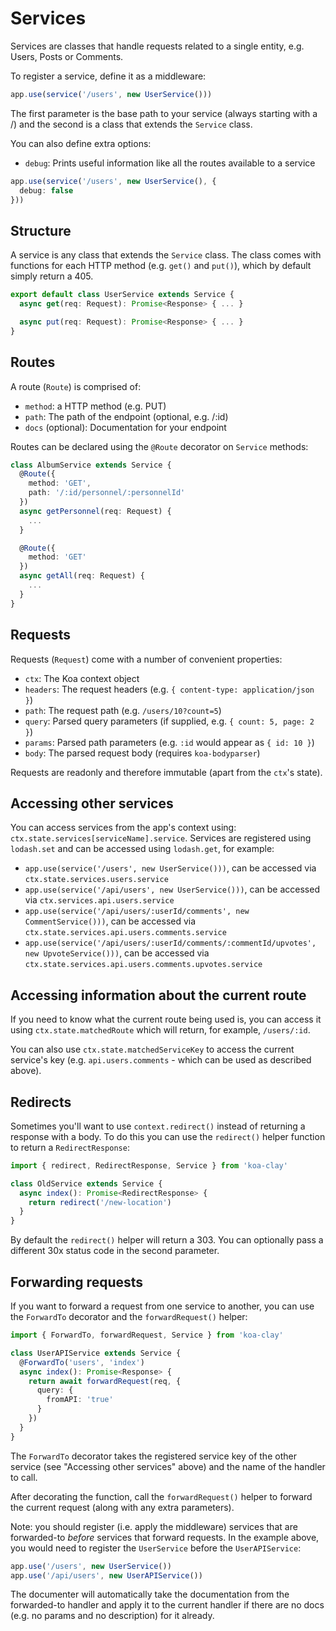 # Services

Services are classes that handle requests related to a single entity, e.g. Users, Posts or Comments.

To register a service, define it as a middleware:

```typescript
app.use(service('/users', new UserService()))
```

The first parameter is the base path to your service (always starting with a /) and the second is a class that extends the `Service` class.

You can also define extra options:
- `debug`: Prints useful information like all the routes available to a service

```typescript
app.use(service('/users', new UserService(), {
  debug: false
}))
```

## Structure
A service is any class that extends the `Service` class. The class comes with functions for each HTTP method (e.g. `get()` and `put()`), which by default simply return a 405.

```typescript
export default class UserService extends Service {
  async get(req: Request): Promise<Response> { ... }

  async put(req: Request): Promise<Response> { ... }
}
```

## Routes

A route (`Route`) is comprised of:
- `method`: a HTTP method (e.g. PUT)
- `path`: The path of the endpoint (optional, e.g. /:id)
- `docs` (optional): Documentation for your endpoint

Routes can be declared using the `@Route` decorator on `Service` methods:

```typescript
class AlbumService extends Service {
  @Route({
    method: 'GET',
    path: '/:id/personnel/:personnelId'
  })
  async getPersonnel(req: Request) {
    ...
  }

  @Route({
    method: 'GET'
  })
  async getAll(req: Request) {
    ...
  }
}
```

## Requests

Requests (`Request`) come with a number of convenient properties:
- `ctx`: The Koa context object
- `headers`: The request headers (e.g. `{ content-type: application/json }`)
- `path`: The request path (e.g. `/users/10?count=5`)
- `query`: Parsed query parameters (if supplied, e.g. `{ count: 5, page: 2 }`)
- `params`: Parsed path parameters (e.g. `:id` would appear as `{ id: 10 }`)
- `body`: The parsed request body (requires `koa-bodyparser`)

Requests are readonly and therefore immutable (apart from the `ctx`'s state).

## Accessing other services

You can access services from the app's context using: `ctx.state.services[serviceName].service`. Services are registered using `lodash.set` and can be accessed using `lodash.get`, for example:

- `app.use(service('/users', new UserService()))`, can be accessed via `ctx.state.services.users.service`
- `app.use(service('/api/users', new UserService()))`, can be accessed via `ctx.services.api.users.service`
- `app.use(service('/api/users/:userId/comments', new CommentService()))`, can be accessed via `ctx.state.services.api.users.comments.service`
- `app.use(service('/api/users/:userId/comments/:commentId/upvotes', new UpvoteService()))`, can be accessed via `ctx.state.services.api.users.comments.upvotes.service`

## Accessing information about the current route

If you need to know what the current route being used is, you can access it using `ctx.state.matchedRoute` which will return, for example, `/users/:id`.

You can also use `ctx.state.matchedServiceKey` to access the current service's key (e.g. `api.users.comments` - which can be used as described above).

## Redirects

Sometimes you'll want to use `context.redirect()` instead of returning a response with a body. To do this you can use the `redirect()` helper function to return a `RedirectResponse`:

```typescript
import { redirect, RedirectResponse, Service } from 'koa-clay'

class OldService extends Service {
  async index(): Promise<RedirectResponse> {
    return redirect('/new-location')
  }
}
```

By default the `redirect()` helper will return a 303. You can optionally pass a different 30x status code in the second parameter.

## Forwarding requests

If you want to forward a request from one service to another, you can use the `ForwardTo` decorator and the `forwardRequest()` helper:

```typescript
import { ForwardTo, forwardRequest, Service } from 'koa-clay'

class UserAPIService extends Service {
  @ForwardTo('users', 'index')
  async index(): Promise<Response> {
    return await forwardRequest(req, {
      query: {
        fromAPI: 'true'
      }
    })
  }
}
```

The `ForwardTo` decorator takes the registered service key of the other service (see "Accessing other services" above) and the name of the handler to call.

After decorating the function, call the `forwardRequest()` helper to forward the current request (along with any extra parameters).

Note: you should register (i.e. apply the middleware) services that are forwarded-to _before_ services that forward requests. In the example above, you would need to register the `UserService` before the `UserAPIService`:

```typescript
app.use('/users', new UserService())
app.use('/api/users', new UserAPIService())
```

The documenter will automatically take the documentation from the forwarded-to handler and apply it to the current handler if there are no docs (e.g. no params and no description) for it already.
